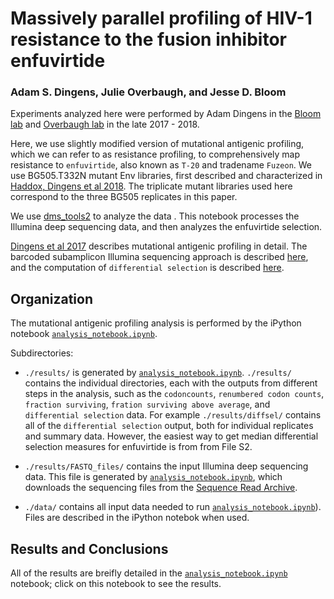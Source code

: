 # Massively parallel profiling of HIV-1 resistance to the fusion inhibitor enfuvirtide 
### Adam S. Dingens, Julie Overbaugh, and Jesse D. Bloom


Experiments analyzed here were performed by Adam Dingens in the [Bloom lab](http://research.fhcrc.org/bloom/en.html) and [Overbaugh lab](https://research.fhcrc.org/overbaugh/en.html) in the late 2017 - 2018.  

Here, we use slightly modified version of mutational antigenic profiling, which we can refer to as resistance profiling, to comprehensively map resistance to `enfuvirtide`, also known as `T-20` and tradename `Fuzeon`. We use BG505.T332N mutant Env libraries, first described and characterized in [Haddox, Dingens et al 2018](https://elifesciences.org/articles/34420). The triplicate mutant libraries used here correspond to the three BG505 replicates in this paper. 

We use [dms_tools2](https://jbloomlab.github.io/dms_tools2/) to analyze the data . This notebook processes the Illumina deep sequencing data, and then analyzes the enfuvirtide selection. 

[Dingens et al 2017](http://dx.doi.org/10.1016/j.chom.2017.05.003) describes mutational antigenic profiling in detail. The barcoded subamplicon Illumina sequencing approach is described [here](https://jbloomlab.github.io/dms_tools2/bcsubamp.html), and the computation of `differential selection` is described [here](https://jbloomlab.github.io/dms_tools2/diffsel.html).


## Organization
The mutational antigenic profiling analysis is performed by the iPython notebook [`analysis_notebook.ipynb`](analysis_notebook.ipynb). 

Subdirectories:

   * `./results/` is generated by [`analysis_notebook.ipynb`](analysis_notebook.ipynb). `./results/` contains the individual directories, each with the outputs from different steps in the analysis, such as the `codoncounts`, `renumbered codon counts`, `fraction surviving`, `fration surviving above average`, and `differential selection` data. For example `./results/diffsel/` contains all of the `differential selection` output, both for individual replicates and summary data. However, the easiest way to get median differential selection measures for enfuvirtide is from from File S2.
   
   * `./results/FASTQ_files/` contains the input Illumina deep sequencing data. This file is generated by [`analysis_notebook.ipynb`](analysis_notebook.ipynb), which downloads the sequencing files from the [Sequence Read Archive](http://www.ncbi.nlm.nih.gov/sra).

   * `./data/` contains all input data needed to run [`analysis_notebook.ipynb`](analysis_notebook.ipynb)). Files are described in the iPython notebok when used. 


## Results and Conclusions
All of the results are breifly detailed in the [`analysis_notebook.ipynb`](analysis_notebook.ipynb) notebook; click on this notebook to see the results.
